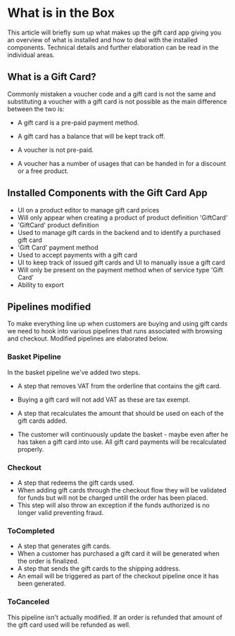 ﻿# What is in the Box

This article will briefly sum up what makes up the gift card app giving you an overview of what is installed and how to deal with the installed components. Technical details and further elaboration can be read in the individual areas. 

## What is a Gift Card?

Commonly mistaken a voucher code and a gift card is not the same and substituting a voucher with a gift card is not possible as the main difference between the two is:

* A gift card is a pre-paid payment method.
* A gift card has a balance that will be kept track off.

* A voucher is not pre-paid.
* A voucher has a number of usages that can be handed in for a discount or a free product.

## Installed Components with the Gift Card App

* UI on a product editor to manage gift card prices
 * Will only appear when creating a product of product definition 'GiftCard'
* 'GiftCard' product definition
 * Used to manage gift cards in the backend and to identify a purchased gift card
* 'Gift Card' payment method
 * Used to accept payments with a gift card
* UI to keep track of issued gift cards and UI to manually issue a gift card
 * Will only be present on the payment method when of service type 'Gift Card'
* Ability to export 

## Pipelines modified

To make everything line up when customers are buying and using gift cards we need to hook into various pipelines that runs associated with browsing and checkout. Modified pipelines are elaborated below.

### Basket Pipeline

In the basket pipeline we've added two steps.

* A step that removes VAT from the orderline that contains the gift card. 
 * Buying a gift card will not add VAT as these are tax exempt.

* A step that recalculates the amount that should be used on each of the gift cards added.
 * The customer will continuously update the basket - maybe even after he has taken a gift card into use. All gift card payments will be recalculated properly.

### Checkout

* A step that redeems the gift cards used.
 * When adding gift cards through the checkout flow they will be validated for funds but will not be charged untill the order has been placed. 
 * This step will also throw an exception if the funds authorized is no longer valid preventing fraud.

### ToCompleted

* A step that generates gift cards.
 * When a customer has purchased a gift card it will be generated when the order is finalized. 
* A step that sends the gift cards to the shipping address.
 * An email will be triggered as part of the checkout pipeline once it has been generated. 

### ToCanceled

This pipeline isn't actually modified. If an order is refunded that amount of the gift card used will be refunded as well.

